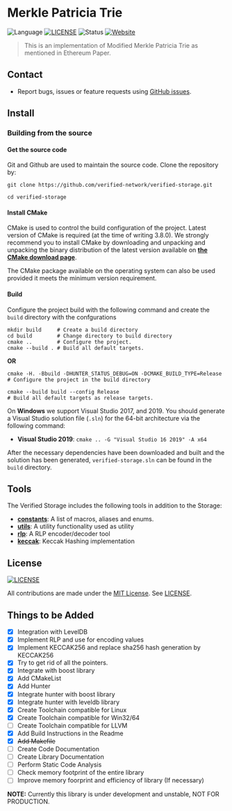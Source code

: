 # Merkle Patricia Trie

![Language](https://img.shields.io/badge/language-C++14-blue)
[![LICENSE](https://img.shields.io/github/license/verified-network/verified-storage)](LICENSE)
![Status](https://img.shields.io/badge/status-unstable-red)
[![Website](https://img.shields.io/website?down_color=lightgrey&down_message=offline&up_color=blue&up_message=online&url=https://www.verified.network/)](https://www.verified.network/)
<!-- [![GitHub Issues](https://img.shields.io/github/issues/verified-network/verified-storage)](https://github.com/verified-network/verified-storage/issues) -->
<!-- ![GitHub code size in bytes](https://img.shields.io/github/languages/code-size/verified-network/verified-storage) -->
<!-- ![Sonar Quality Gate](https://img.shields.io/sonar/:metric/:component?server=https%3A%2F%2Fsonarcloud.io&sonarVersion=4.2) -->

> This is an implementation of Modified Merkle Patricia Trie as mentioned in Ethereum Paper.

## Contact

- Report bugs, issues or feature requests using [GitHub issues](https://github.com/verified-network/verified-storage/issues/new).

## Install

### Building from the source

#### Get the source code

Git and Github are used to maintain the source code. Clone the repository by:

```shell
git clone https://github.com/verified-network/verified-storage.git

cd verified-storage
```

#### Install CMake
CMake is used to control the build configuration of the project. Latest version of CMake is required (at the time of writing 3.8.0). We strongly recommend you to install CMake by downloading and unpacking and unpacking the binary distribution of the latest version available on [**the CMake download page**](https://cmake.org/download/).

The CMake package available on the operating system can also be used provided it meets the minimum version requirement.

#### Build
Configure the project build with the following command and create the `build` directory with the confgurations

```shell
mkdir build     # Create a build directory
cd build        # Change directory to build directory
cmake ..        # Configure the project.
cmake --build . # Build all default targets.
```

**OR**

```shell
cmake -H. -Bbuild -DHUNTER_STATUS_DEBUG=ON -DCMAKE_BUILD_TYPE=Release   # Configure the project in the build directory
 
cmake --build build --config Release                                    # Build all default targets as release targets.
```

On **Windows** we support Visual Studio 2017, and 2019. You should generate a Visual Studio solution file (`.sln`) for the 64-bit architecture via the following command:

* **Visual Studio 2019**: `cmake .. -G "Visual Studio 16 2019" -A x64`

After the necessary dependencies have been downloaded and built and the solution has been generated, `verified-storage.sln` can be found in the `build` directory.

## Tools

The Verified Storage includes the following tools in addition to the Storage:
* **[constants](constants/)**: A list of macros, aliases and enums.
* **[utils](utils/)**: A utility functionality used as utility
* **[rlp](rlp/)**: A RLP encoder/decoder tool
* **[keccak](keccak/)**: Keccak Hashing implementation

## License

[![LICENSE](https://img.shields.io/github/license/verified-network/verified-storage)](LICENSE)

All contributions are made under the [MIT License](https://opensource.org/licenses/MIT). See [LICENSE](LICENSE).

## Things to be Added

- [x] Integration with LevelDB
- [x] Implement RLP and use for encoding values
- [x] Implement KECCAK256 and replace sha256 hash generation by KECCAK256
- [x] Try to get rid of all the pointers.
- [x] Integrate with boost library
- [x] Add CMakeList
- [x] Add Hunter
- [x] Integrate hunter with boost library
- [x] Integrate hunter with leveldb library
- [x] Create Toolchain compatible for Linux
- [x] Create Toolchain compatible for Win32/64
- [ ] Create Toolchain compatible for LLVM
- [x] Add Build Instructions in the Readme
- [x] ~~Add Makefile~~
- [ ] Create Code Documentation
- [ ] Create Library Documentation
- [ ] Perform Static Code Analysis
- [ ] Check memory footprint of the entire library
- [ ] Improve memory foorprint and efficiency of library (If necessary)

**NOTE:** Currently this library is under development and unstable, NOT FOR PRODUCTION.
